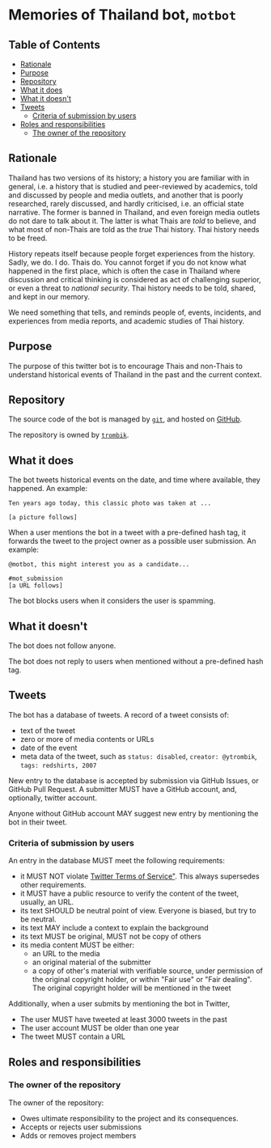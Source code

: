 # Memories of Thailand bot, `motbot`

## Table of Contents

<!-- toc -->

- [Rationale](#rationale)
- [Purpose](#purpose)
- [Repository](#repository)
- [What it does](#what-it-does)
- [What it doesn't](#what-it-doesnt)
- [Tweets](#tweets)
  - [Criteria of submission by users](#criteria-of-submission-by-users)
- [Roles and responsibilities](#roles-and-responsibilities)
  - [The owner of the repository](#the-owner-of-the-repository)

<!-- tocstop -->

## Rationale

Thailand has two versions of its history; a history you are familiar with in
general, i.e. a history that is studied and peer-reviewed by academics, told
and discussed by people and media outlets, and another that is poorly
researched, rarely discussed, and hardly criticised, i.e. an official state
narrative. The former is banned in Thailand, and even foreign media outlets do
not dare to talk about it. The latter is what Thais are _told_ to believe, and
what most of non-Thais are told as the _true_ Thai history. Thai history needs
to be freed.

History repeats itself because people forget experiences from the history.
Sadly, we do. I do. Thais do. You cannot forget if you do not know what
happened in the first place, which is often the case in Thailand where
discussion and critical thinking is considered as act of challenging superior,
or even a threat to _national security_. Thai history needs to be told,
shared, and kept in our memory.

We need something that tells, and reminds people of, events, incidents, and
experiences from media reports, and academic studies of Thai history.

## Purpose

The purpose of this twitter bot is to encourage Thais and non-Thais to
understand historical events of Thailand in the past and the current context.

## Repository

The source code of the bot is managed by [`git`](https://git-scm.com/), and
hosted on [GitHub](https://github.com/).

The repository is owned by [`trombik`](https://github.com/trombik).

## What it does

The bot tweets historical events on the date, and time where available, they
happened. An example:

```text
Ten years ago today, this classic photo was taken at ...

[a picture follows]
```

When a user mentions the bot in a tweet with a pre-defined hash tag, it
forwards the tweet to the project owner as a possible user submission. An
example:

```text
@motbot, this might interest you as a candidate...

#mot_submission
[a URL follows]
```

The bot blocks users when it considers the user is spamming.

## What it doesn't

The bot does not follow anyone.

The bot does not reply to users when mentioned without a pre-defined hash tag.

## Tweets

The bot has a database of tweets. A record of a tweet consists of:

- text of the tweet
- zero or more of media contents or URLs
- date of the event
- meta data of the tweet, such as `status: disabled`, `creator: @ytrombik`,
  `tags: redshirts, 2007`

New entry to the database is accepted by submission via GitHub Issues, or
GitHub Pull Request. A submitter MUST have a GitHub account, and, optionally,
twitter account.

Anyone without GitHub account MAY suggest new entry by mentioning the bot in
their tweet.

### Criteria of submission by users

An entry in the database MUST meet the following requirements:

- it MUST NOT violate [Twitter Terms of Service"](https://twitter.com/en/tos).
  This always supersedes other requirements.
- it MUST have a public resource to verify the content of the tweet, usually,
  an URL.
- its text SHOULD be neutral point of view. Everyone is biased, but try to be
  neutral.
- its text MAY include a context to explain the background
- its text MUST be original, MUST not be copy of others
- its media content MUST be either:
  - an URL to the media
  - an original material of the submitter
  - a copy of other's material with verifiable source, under permission of the
    original copyright holder, or within "Fair use" or "Fair dealing". The
    original copyright holder will be mentioned in the tweet

Additionally, when a user submits by mentioning the bot in Twitter,

- The user MUST have tweeted at least 3000 tweets in the past
- The user account MUST be older than one year
- The tweet MUST contain a URL

## Roles and responsibilities

### The owner of the repository

The owner of the repository:

- Owes ultimate responsibility to the project and its consequences.
- Accepts or rejects user submissions
- Adds or removes project members
